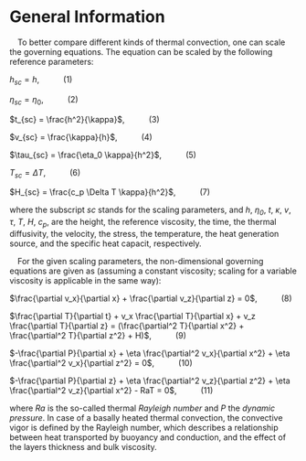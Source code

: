 # General Information

&emsp;To better compare different kinds of thermal convection, one can scale the governing equations. The equation can be scaled by the following reference parameters: 

$h_{sc} = h$,&emsp;&emsp;&emsp;(1)

$\eta_{sc} = \eta_0$,&emsp;&emsp;&emsp;(2)

$t_{sc} = \frac{h^2}{\kappa}$,&emsp;&emsp;&emsp;(3)

$v_{sc} = \frac{\kappa}{h}$,&emsp;&emsp;&emsp;(4)

$\tau_{sc} = \frac{\eta_0 \kappa}{h^2}$,&emsp;&emsp;&emsp;(5)

$T_{sc} = \Delta T$,&emsp;&emsp;&emsp;(6)

$H_{sc} = \frac{c_p \Delta T \kappa}{h^2}$,&emsp;&emsp;&emsp;(7)

where the subscript *sc* stands for the scaling parameters, and *h*, *η<sub>0</sub>*, *t*, *κ*, *v*, *τ*, *T*, *H*, *c<sub>p</sub>*, are the height, the reference viscosity, the time, the thermal diffusivity, the velocity, the stress, the temperature, the heat generation source, and the specific heat capacit, respectively. 

&emsp;For the given scaling parameters, the non-dimensional governing equations are given as (assuming a constant viscosity; scaling for a variable viscosity is applicable in the same way):

$\frac{\partial v_x}{\partial x} + \frac{\partial v_z}{\partial z} = 0$,&emsp;&emsp;&emsp;(8)

$\frac{\partial T}{\partial t} + v_x \frac{\partial T}{\partial x} + v_z \frac{\partial T}{\partial z} = (\frac{\partial^2 T}{\partial x^2} + \frac{\partial^2 T}{\partial z^2} + H)$,&emsp;&emsp;&emsp;(9)

$-\frac{\partial P}{\partial x} + \eta \frac{\partial^2 v_x}{\partial x^2} + \eta \frac{\partial^2 v_x}{\partial z^2} = 0$,&emsp;&emsp;&emsp;(10)

$-\frac{\partial P}{\partial z} + \eta \frac{\partial^2 v_z}{\partial z^2} + \eta \frac{\partial^2 v_z}{\partial x^2} - RaT = 0$,&emsp;&emsp;&emsp;(11)

where *Ra* is the so-called thermal *Rayleigh number* and *P* the *dynamic pressure*. In case of a basally heated thermal convection, the convective vigor is defined by the Rayleigh number, which describes a relationship between heat transported by buoyancy and conduction, and the effect of the layers thickness and bulk viscosity.
